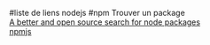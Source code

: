#liste de liens nodejs
#npm
Trouver un package  
[A better and open source search for node packages](https://npms.io)  
[npmjs](https://www.npmjs.com)  